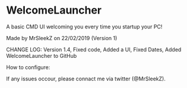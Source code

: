 # WelcomeLauncher
A basic CMD UI welcoming you every time you startup your PC!

Made by MrSleekZ on 22/02/2019 (Version 1)

CHANGE LOG:
Version 1.4,
Fixed code,
Added a UI,
Fixed Dates,
Added WelcomeLauncher to GitHub

How to configure:

If any issues occour, please connact me via twitter (@MrSleekZ).

